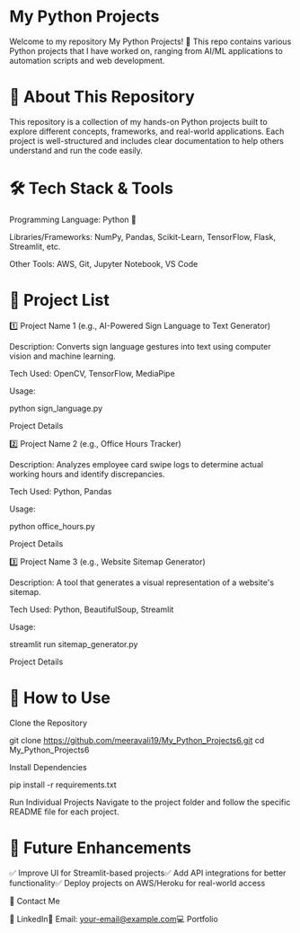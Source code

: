# My Python Projects

Welcome to my repository My Python Projects! 🚀 This repo contains various Python projects that I have worked on, ranging from AI/ML applications to automation scripts and web development.

# 📌 About This Repository

This repository is a collection of my hands-on Python projects built to explore different concepts, frameworks, and real-world applications. Each project is well-structured and includes clear documentation to help others understand and run the code easily.

# 🛠 Tech Stack & Tools

Programming Language: Python 🐍

Libraries/Frameworks: NumPy, Pandas, Scikit-Learn, TensorFlow, Flask, Streamlit, etc.

Other Tools: AWS, Git, Jupyter Notebook, VS Code

# 📂 Project List

1️⃣ Project Name 1 (e.g., AI-Powered Sign Language to Text Generator)

Description: Converts sign language gestures into text using computer vision and machine learning.

Tech Used: OpenCV, TensorFlow, MediaPipe

Usage:

python sign_language.py

Project Details

2️⃣ Project Name 2 (e.g., Office Hours Tracker)

Description: Analyzes employee card swipe logs to determine actual working hours and identify discrepancies.

Tech Used: Python, Pandas

Usage:

python office_hours.py

Project Details

3️⃣ Project Name 3 (e.g., Website Sitemap Generator)

Description: A tool that generates a visual representation of a website's sitemap.

Tech Used: Python, BeautifulSoup, Streamlit

Usage:

streamlit run sitemap_generator.py

Project Details

# 🚀 How to Use

Clone the Repository

git clone https://github.com/meeravali19/My_Python_Projects6.git
cd My_Python_Projects6

Install Dependencies

pip install -r requirements.txt

Run Individual Projects
Navigate to the project folder and follow the specific README file for each project.

# 📌 Future Enhancements

✅ Improve UI for Streamlit-based projects✅ Add API integrations for better functionality✅ Deploy projects on AWS/Heroku for real-world access

📧 Contact Me

🔗 LinkedIn📩 Email: your-email@example.com💻 Portfolio
